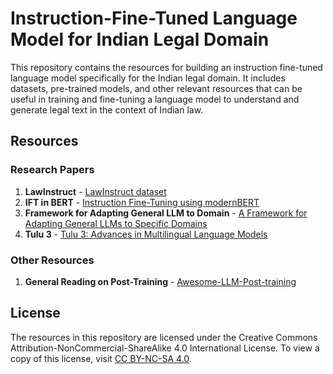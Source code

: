 # Instruction-Fine-Tuned Language Model for Indian Legal Domain

This repository contains the resources for building an instruction fine-tuned language model specifically for the Indian legal domain. It includes datasets, pre-trained models, and other relevant resources that can be useful in training and fine-tuning a language model to understand and generate legal text in the context of Indian law.

## Resources

### Research Papers

1. **LawInstruct** - [LawInstruct dataset](https://arxiv.org/pdf/2404.02127)
2. **IFT in BERT** - [Instruction Fine-Tuning using modernBERT](https://arxiv.org/pdf/2502.03793)
3. **Framework for Adapting General LLM to Domain** - [A Framework for Adapting General LLMs to Specific Domains](https://arxiv.org/pdf/2501.04961)
4. **Tulu 3** - [Tulu 3: Advances in Multilingual Language Models](https://arxiv.org/abs/2411.15124)

### Other Resources

1. **General Reading on Post-Training** - [Awesome-LLM-Post-training](https://github.com/mbzuai-oryx/Awesome-LLM-Post-training?tab=readme-ov-file#survey)

## License
The resources in this repository are licensed under the Creative Commons Attribution-NonCommercial-ShareAlike 4.0 International License. To view a copy of this license, visit [CC BY-NC-SA 4.0](https://creativecommons.org/licenses/by-nc-sa/4.0/).
